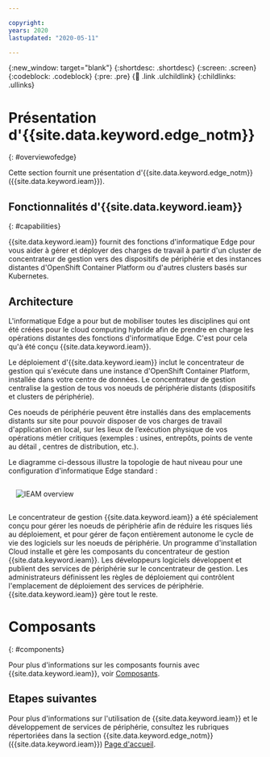 ```yaml
---

copyright:
years: 2020
lastupdated: "2020-05-11"

---
```


{:new_window: target="blank"}
{:shortdesc: .shortdesc}
{:screen: .screen}
{:codeblock: .codeblock}
{:pre: .pre}
{:child: .link .ulchildlink}
{:childlinks: .ullinks}

# Présentation d'{{site.data.keyword.edge_notm}}
{: #overviewofedge}

Cette section fournit une présentation d'{{site.data.keyword.edge_notm}} ({{site.data.keyword.ieam}}).

## Fonctionnalités d'{{site.data.keyword.ieam}}
{: #capabilities}

{{site.data.keyword.ieam}} fournit des fonctions d'informatique Edge pour vous aider à gérer et déployer des charges de travail à partir d'un cluster de concentrateur de gestion vers des dispositifs de périphérie et des instances distantes d'OpenShift Container Platform ou d'autres clusters basés sur Kubernetes.

## Architecture

L'informatique Edge a pour but de mobiliser toutes les disciplines qui ont été créées pour le cloud computing hybride afin de prendre en charge les opérations distantes des fonctions d'informatique Edge. C'est pour cela qu'à été conçu {{site.data.keyword.ieam}}.

Le déploiement d'{{site.data.keyword.ieam}} inclut le concentrateur de gestion qui s'exécute dans une instance d'OpenShift Container Platform, installée dans votre centre de données. Le concentrateur de gestion centralise la gestion de tous vos noeuds de périphérie distants (dispositifs et clusters de périphérie).

Ces noeuds de périphérie peuvent être installés dans des emplacements distants sur site pour pouvoir disposer de vos charges de travail d'application en local, sur les lieux de l’exécution physique de vos opérations métier critiques (exemples : usines, entrepôts, points de vente au détail , centres de distribution, etc.).

Le diagramme ci-dessous illustre la topologie de haut niveau pour une configuration d'informatique Edge standard :

<img src="../OH/docs/images/edge/01_OH_overview.svg" style="margin: 3%" alt="IEAM overview">

Le concentrateur de gestion {{site.data.keyword.ieam}} a été spécialement conçu pour gérer les noeuds de périphérie afin de réduire les risques liés au déploiement, et pour gérer de façon entièrement autonome le cycle de vie des logiciels sur les noeuds de périphérie. Un programme d'installation Cloud installe et gère les composants du concentrateur de gestion {{site.data.keyword.ieam}}. Les développeurs logiciels développent et publient des services de périphérie sur le concentrateur de gestion. Les administrateurs définissent les règles de déploiement qui contrôlent l'emplacement de déploiement des services de périphérie. {{site.data.keyword.ieam}} gère tout le reste.

# Composants
{: #components}

Pour plus d'informations sur les composants fournis avec {{site.data.keyword.ieam}}, voir [Composants](components.md).

## Etapes suivantes

Pour plus d'informations sur l'utilisation de {{site.data.keyword.ieam}} et le développement de services de périphérie, consultez les rubriques répertoriées dans la section {{site.data.keyword.edge_notm}} ({{site.data.keyword.ieam}}) [Page d'accueil](../kc_welcome_containers.html).
